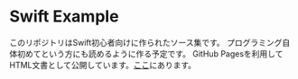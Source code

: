 # Swift Example

このリポジトリはSwift初心者向けに作られたソース集です。
プログラミング自体初めてという方にも読めるように作る予定です。
GitHub Pagesを利用してHTML文書として公開しています。[ここ](https://cosocaf.github.io/Swift-Example/)にあります。
